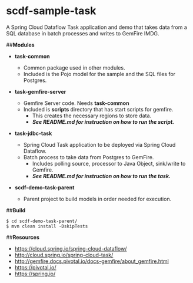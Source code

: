 # scdf-sample-task
A Spring Cloud Dataflow Task application and demo that takes data from a SQL database in batch processes and writes to GemFire IMDG.

##**Modules**

* **task-common**
    * Common package used in other modules. 
    * Included is the Pojo model for the sample and the SQL files for Postgres.  
 
* **task-gemfire-server**
    * Gemfire Server code. Needs **task-common**
    * Included is **scripts** directory that has start scripts for gemfire. 
        * This creates the necessary regions to store data.
        * _**See README.md for instruction on how to run the script.**_
       
 
* **task-jdbc-task**
    * Spring Cloud Task application to be deployed via Spring Cloud Dataflow.
    * Batch process to take data from Postgres to GemFire.
        * Includes polling source, processor to Java Object, sink/write to Gemfire.
        * _**See README.md for instruction on how to run the task.**_
     
  
* **scdf-demo-task-parent**
     * Parent project to build models in order needed for execution.
 

##**Build**

```
$ cd scdf-demo-task-parent/
$ mvn clean install -DskipTests
```

##**Resources**

* https://cloud.spring.io/spring-cloud-dataflow/
* http://cloud.spring.io/spring-cloud-task/
* http://gemfire.docs.pivotal.io/docs-gemfire/about_gemfire.html
* https://pivotal.io/
* https://spring.io/ 